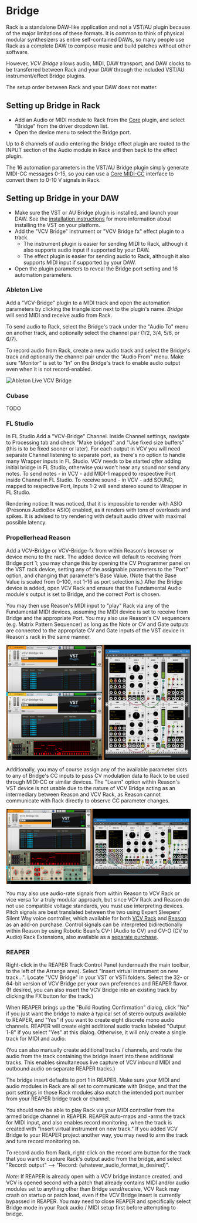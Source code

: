 # Bridge

Rack is a standalone DAW-like application and not a VST/AU plugin because of the major limitations of these formats.
It is common to think of physical modular synthesizers as entire self-contained DAWs, so many people use Rack as a complete DAW to compose music and build patches without other software.

However, *VCV Bridge* allows audio, MIDI, DAW transport, and DAW clocks to be transferred between Rack and your DAW through the included VST/AU instrument/effect Bridge plugins.

The setup order between Rack and your DAW does not matter.

## Setting up Bridge in Rack

- Add an Audio or MIDI module to Rack from the [Core](Core.html) plugin, and select "Bridge" from the driver dropdown list.
- Open the device menu to select the Bridge port.

Up to 8 channels of audio entering the Bridge effect plugin are routed to the INPUT section of the Audio module in Rack and then back to the effect plugin.

The 16 automation parameters in the VST/AU Bridge plugin simply generate MIDI-CC messages 0-15, so you can use a [Core MIDI-CC](Core.html#midi-cc) interface to convert them to 0-10 V signals in Rack.

## Setting up Bridge in your DAW

- Make sure the VST or AU Bridge plugin is installed, and launch your DAW. See the [installation instructions](https://vcvrack.com/manual/Installing.html#installing-rack) for more information about installing the VST on your platform.
- Add the "VCV Bridge" instrument or "VCV Bridge fx" effect plugin to a track.
	- The instrument plugin is easier for sending MIDI to Rack, although it also supports audio input if supported by your DAW.
	- The effect plugin is easier for sending audio to Rack, although it also supports MIDI input if supported by your DAW.
- Open the plugin parameters to reveal the Bridge port setting and 16 automation parameters.

### Ableton Live

Add a "VCV-Bridge" plugin to a MIDI track and open the automation parameters by clicking the triangle icon next to the plugin's name.
*Bridge* will send MIDI and receive audio from Rack.

To send audio to Rack, select the Bridge's track under the "Audio To" menu on another track, and optionally select the channel pair (1/2, 3/4, 5/6, or 6/7).

To record audio from Rack, create a new audio track and select the Bridge's track and optionally the channel pair under the "Audio From" menu.
Make sure "Monitor" is set to "In" on the Bridge's track to enable audio output even when it is not record-enabled.

![Ableton Live VCV Bridge](images/BridgeLive.png)

### Cubase
TODO

### FL Studio
In FL Studio Add a "VCV-Bridge" Channel. Inside Channel settings, navigate to Processing tab and check "Make bridged" and "Use fixed size buffers" (this is to be fixed sooner or later). For each output in VCV you will need separate Channel listening to separate port, as there's no option to handle many Wrapper inputs in FL Studio. 
VCV needs to be started *after* adding initial bridge in FL Studio, otherwise you won't hear any sound nor send any notes.
To send notes - in VCV - add MIDI-1 mapped to respective Port inside Channel in FL Studio.
To receive sound - in VCV - add SOUND, mapped to respective Port, Inputs 1-2 will send stereo sound to Wrapper in FL Studio.

Rendering notice: It was noticed, that it is impossible to render with ASIO (Presonus AudioBox ASIO) enabled, as it renders with tons of overloads and spikes. It is advised to try rendering with default audio driver with maximal possible latency.

### Propellerhead Reason
Add a VCV-Bridge or VCV-Bridge-fx from within Reason's browser or device menu to the rack.  The added device will default to receiving from Bridge port 1; you may change this by opening the CV Programmer panel on the VST rack device, setting any of the assignable parameters to the "Port" option, and changing that parameter's Base Value.  (Note that the Base Value is scaled from 0-100, not 1-16 as port selection is.)  After the Bridge device is added, open VCV Rack and ensure that the Fundamental Audio module's output is set to Bridge, and the correct Port is chosen.

You may then use Reason's MIDI input to "play" Rack via any of the Fundamental MIDI devices, assuming the MIDI device is set to receive from Bridge and the appropriate Port.  You may also use Reason's CV sequencers (e.g. Matrix Pattern Sequencer) as long as the Note or CV and Gate outputs are connected to the appropriate CV and Gate inputs of the VST device in Reason's rack in the same manner.

![Reason and VCV Bridge](images/BridgeReason.png)

Additionally, you may of course assign any of the available parameter slots to any of Bridge's CC inputs to pass CV modulation data to Rack to be used through MIDI-CC or similar devices.  The "Learn" option within Reason's VST device is not usable due to the nature of VCV Bridge acting as an intermediary between Reason and VCV Rack, as Reason cannot communicate with Rack directly to observe CC parameter changes.

![Pulsar modulating Fundamental VCO-1 and VCF](images/BridgeReason2.png)

You may also use audio-rate signals from within Reason to VCV Rack or vice versa for a truly modular approach, but since VCV Rack and Reason do not use compatible voltage standards, you must use interpreting devices.  Pitch signals are best translated between the two using Expert Sleepers' Silent Way voice controller, which available for both [VCV Rack](https://vcvrack.com/plugins.html#expert%20sleepers%20silent) and [Reason](https://www.propellerheads.com/shop/rack-extension/silent-way-voice-controller/) as an add-on purchase.  Control signals can be interpreted bidirectionally within Reason by using Robotic Bean's CV-I (Audio to CV) and CV-O (CV to Audio) Rack Extensions, also available as a [separate purchase](https://www.propellerheads.com/shop/product_bundle/cv-io-bundle/).


### REAPER
Right-click in the REAPER Track Control Panel (underneath the main toolbar, to the left of the Arrange area). Select "Insert virtual instrument on new track...". Locate "VCV Bridge" in your VST or VSTi folders. Select the 32- or 64-bit version of VCV Bridge per your own preferences and REAPER flavor. (If desired, you can also insert the VCV Bridge into an existing track by clicking the FX button for the track.)

When REAPER brings up the "Build Routing Confirmation" dialog, click "No" if you just want the bridge to make a typical set of stereo outputs available to REAPER, and "Yes" if you want to create eight discrete mono audio channels. REAPER will create eight additional audio tracks labeled "Output 1-8" if you select "Yes" at this dialog. Otherwise, it will only create a single track for MIDI and audio. 

(You can also manually create additional tracks / channels, and route the audio from the track containing the bridge insert into these additional tracks. This enables simultaneous live capture of VCV inbound MIDI and outbound audio on separate REAPER tracks.)

The bridge insert defaults to port 1 in REAPER. Make sure your MIDI and audio modules in Rack are all set to communicate with Bridge, and that the port settings in those Rack modules also match the intended port number from your REAPER bridge track or channel. 

You should now be able to play Rack via your MIDI controller from the armed bridge channel in REAPER. REAPER auto-maps and -arms the track for MIDI input, and also enables record monitoring, when the track is created with "Insert virtual instrument on new track." If you added VCV Bridge to your REAPER project another way, you may need to arm the track and turn record monitoring on. 

To record audio from Rack, right-click on the record arm button for the track that you want to capture Rack's output audio from the bridge, and select "Record: output" --> "Record: (whatever_audio_format_is_desired)". 

*Note:* If REAPER is already open with a VCV bridge instance created, and VCV is opened second with a patch that already contains MIDI and/or audio modules set to anything other than Bridge send/receive, VCV Rack may crash on startup or patch load, even if the VCV Bridge insert is currently bypassed in REAPER. You may need to close REAPER and specifically select Bridge mode in your Rack audio / MIDI setup first before attempting to bridge. 
